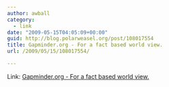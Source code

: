 ```yaml
---
author: awball
category:
  - link
date: "2009-05-15T04:05:09+00:00"
guid: http://blog.polarweasel.org/post/108017554
title: Gapminder.org - For a fact based world view.
url: /2009/05/15/108017554/

---
```

Link: [Gapminder.org - For a fact based world view.](http://www.gapminder.org/)
